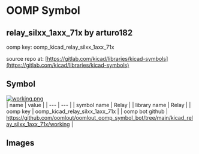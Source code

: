 # OOMP Symbol  
## relay_silxx_1axx_71x  by arturo182  
  
oomp key: oomp_kicad_relay_silxx_1axx_71x  
  
source repo at: [https://gitlab.com/kicad/libraries/kicad-symbols](https://gitlab.com/kicad/libraries/kicad-symbols)  
## Symbol  
  
[![working.png](working_600.png)](working.png)  
| name | value | 
| --- | --- | 
| symbol name | Relay | 
| library name | Relay | 
| oomp key | oomp_kicad_relay_silxx_1axx_71x | 
| oomp bot github | https://github.com/oomlout/oomlout_oomp_symbol_bot/tree/main/kicad_relay_silxx_1axx_71x/working | 
## Images  
